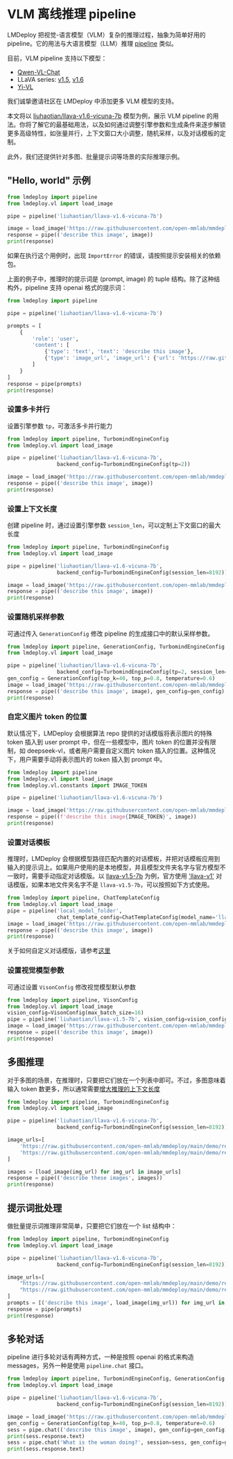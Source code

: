 # VLM 离线推理 pipeline

LMDeploy 把视觉-语言模型（VLM）复杂的推理过程，抽象为简单好用的 pipeline。它的用法与大语言模型（LLM）推理 [pipeline](./pipeline.md) 类似。

目前，VLM pipeline 支持以下模型：

- [Qwen-VL-Chat](https://huggingface.co/Qwen/Qwen-VL-Chat)
- LLaVA series: [v1.5](https://huggingface.co/collections/liuhaotian/llava-15-653aac15d994e992e2677a7e), [v1.6](https://huggingface.co/collections/liuhaotian/llava-16-65b9e40155f60fd046a5ccf2)
- [Yi-VL](https://huggingface.co/01-ai/Yi-VL-6B)

我们诚挚邀请社区在 LMDeploy 中添加更多 VLM 模型的支持。

本文将以 [liuhaotian/llava-v1.6-vicuna-7b](https://huggingface.co/liuhaotian/llava-v1.6-vicuna-7b) 模型为例，展示 VLM pipeline 的用法。你将了解它的最基础用法，以及如何通过调整引擎参数和生成条件来逐步解锁更多高级特性，如张量并行，上下文窗口大小调整，随机采样，以及对话模板的定制。

此外，我们还提供针对多图、批量提示词等场景的实际推理示例。

## "Hello, world" 示例

```python
from lmdeploy import pipeline
from lmdeploy.vl import load_image

pipe = pipeline('liuhaotian/llava-v1.6-vicuna-7b')

image = load_image('https://raw.githubusercontent.com/open-mmlab/mmdeploy/main/tests/data/tiger.jpeg')
response = pipe(('describe this image', image))
print(response)
```

如果在执行这个用例时，出现 `ImportError` 的错误，请按照提示安装相关的依赖包。

上面的例子中，推理时的提示词是 (prompt, image) 的 tuple 结构。除了这种结构外，pipeline 支持 openai 格式的提示词：

```python
from lmdeploy import pipeline

pipe = pipeline('liuhaotian/llava-v1.6-vicuna-7b')

prompts = [
    {
        'role': 'user',
        'content': [
            {'type': 'text', 'text': 'describe this image'},
            {'type': 'image_url', 'image_url': {'url': 'https://raw.githubusercontent.com/open-mmlab/mmdeploy/main/tests/data/tiger.jpeg'}}
        ]
    }
]
response = pipe(prompts)
print(response)
```

### 设置多卡并行

设置引擎参数 `tp`，可激活多卡并行能力

```python
from lmdeploy import pipeline, TurbomindEngineConfig
from lmdeploy.vl import load_image

pipe = pipeline('liuhaotian/llava-v1.6-vicuna-7b',
                backend_config=TurbomindEngineConfig(tp=2))

image = load_image('https://raw.githubusercontent.com/open-mmlab/mmdeploy/main/tests/data/tiger.jpeg')
response = pipe(('describe this image', image))
print(response)
```

### 设置上下文长度

创建 pipeline 时，通过设置引擎参数 `session_len`，可以定制上下文窗口的最大长度

```python
from lmdeploy import pipeline, TurbomindEngineConfig
from lmdeploy.vl import load_image

pipe = pipeline('liuhaotian/llava-v1.6-vicuna-7b',
                backend_config=TurbomindEngineConfig(session_len=8192))

image = load_image('https://raw.githubusercontent.com/open-mmlab/mmdeploy/main/tests/data/tiger.jpeg')
response = pipe(('describe this image', image))
print(response)
```

### 设置随机采样参数

可通过传入 `GenerationConfig` 修改 pipeline 的生成接口中的默认采样参数。

```python
from lmdeploy import pipeline, GenerationConfig, TurbomindEngineConfig
from lmdeploy.vl import load_image

pipe = pipeline('liuhaotian/llava-v1.6-vicuna-7b',
                backend_config=TurbomindEngineConfig(tp=2, session_len=8192))
gen_config = GenerationConfig(top_k=40, top_p=0.8, temperature=0.6)
image = load_image('https://raw.githubusercontent.com/open-mmlab/mmdeploy/main/tests/data/tiger.jpeg')
response = pipe(('describe this image', image), gen_config=gen_config)
print(response)
```

### 自定义图片 token 的位置

默认情况下，LMDeploy 会根据算法 repo 提供的对话模版将表示图片的特殊 token 插入到 user prompt 中，但在一些模型中，图片 token 的位置并没有限制，如 deepseek-vl，或者用户需要自定义图片 token 插入的位置。这种情况下，用户需要手动将表示图片的 token 插入到 prompt 中。

```python
from lmdeploy import pipeline
from lmdeploy.vl import load_image
from lmdeploy.vl.constants import IMAGE_TOKEN

pipe = pipeline('liuhaotian/llava-v1.6-vicuna-7b')

image = load_image('https://raw.githubusercontent.com/open-mmlab/mmdeploy/main/tests/data/tiger.jpeg')
response = pipe((f'describe this image{IMAGE_TOKEN}', image))
print(response)
```

### 设置对话模板

推理时，LMDeploy 会根据模型路径匹配内置的对话模板，并把对话模板应用到输入的提示词上。如果用户使用的是本地模型，并且模型文件夹名字与官方模型不一致时，需要手动指定对话模版。以 [llava-v1.5-7b](https://huggingface.co/liuhaotian/llava-v1.5-7b) 为例，官方使用 ['llava-v1'](https://github.com/haotian-liu/LLaVA/blob/v1.2.2/llava/conversation.py#L325-L335) 对话模版，如果本地文件夹名字不是 `llava-v1.5-7b`，可以按照如下方式使用。

```python
from lmdeploy import pipeline, ChatTemplateConfig
from lmdeploy.vl import load_image
pipe = pipeline('local_model_folder',
                chat_template_config=ChatTemplateConfig(model_name='llava-v1'))
image = load_image('https://raw.githubusercontent.com/open-mmlab/mmdeploy/main/tests/data/tiger.jpeg')
response = pipe(('describe this image', image))
print(response)
```

关于如何自定义对话模版，请参考[这里](../advance/chat_template.md)

### 设置视觉模型参数

可通过设置 `VisonConfig` 修改视觉模型默认参数

```python
from lmdeploy import pipeline, VisonConfig
from lmdeploy.vl import load_image
vision_config=VisonConfig(max_batch_size=16)
pipe = pipeline('liuhaotian/llava-v1.5-7b', vision_config=vision_config)
image = load_image('https://raw.githubusercontent.com/open-mmlab/mmdeploy/main/tests/data/tiger.jpeg')
response = pipe(('describe this image', image))
print(response)
```

## 多图推理

对于多图的场景，在推理时，只要把它们放在一个列表中即可。不过，多图意味着输入 token 数更多，所以通常需要[增大推理的上下文长度](#设置上下文长度)

```python
from lmdeploy import pipeline, TurbomindEngineConfig
from lmdeploy.vl import load_image

pipe = pipeline('liuhaotian/llava-v1.6-vicuna-7b',
                backend_config=TurbomindEngineConfig(session_len=8192))

image_urls=[
    'https://raw.githubusercontent.com/open-mmlab/mmdeploy/main/demo/resources/human-pose.jpg',
    'https://raw.githubusercontent.com/open-mmlab/mmdeploy/main/demo/resources/det.jpg'
]

images = [load_image(img_url) for img_url in image_urls]
response = pipe(('describe these images', images))
print(response)
```

## 提示词批处理

做批量提示词推理非常简单，只要把它们放在一个 list 结构中：

```python
from lmdeploy import pipeline, TurbomindEngineConfig
from lmdeploy.vl import load_image

pipe = pipeline('liuhaotian/llava-v1.6-vicuna-7b',
                backend_config=TurbomindEngineConfig(session_len=8192))

image_urls=[
    "https://raw.githubusercontent.com/open-mmlab/mmdeploy/main/demo/resources/human-pose.jpg",
    "https://raw.githubusercontent.com/open-mmlab/mmdeploy/main/demo/resources/det.jpg"
]
prompts = [('describe this image', load_image(img_url)) for img_url in image_urls]
response = pipe(prompts)
print(response)
```

## 多轮对话

pipeline 进行多轮对话有两种方式，一种是按照 openai 的格式来构造 messages，另外一种是使用 `pipeline.chat` 接口。

```python
from lmdeploy import pipeline, TurbomindEngineConfig, GenerationConfig
from lmdeploy.vl import load_image

pipe = pipeline('liuhaotian/llava-v1.6-vicuna-7b',
                backend_config=TurbomindEngineConfig(session_len=8192))

image = load_image('https://raw.githubusercontent.com/open-mmlab/mmdeploy/main/demo/resources/human-pose.jpg')
gen_config = GenerationConfig(top_k=40, top_p=0.8, temperature=0.6)
sess = pipe.chat(('describe this image', image), gen_config=gen_config)
print(sess.response.text)
sess = pipe.chat('What is the woman doing?', session=sess, gen_config=gen_config)
print(sess.response.text)
```
